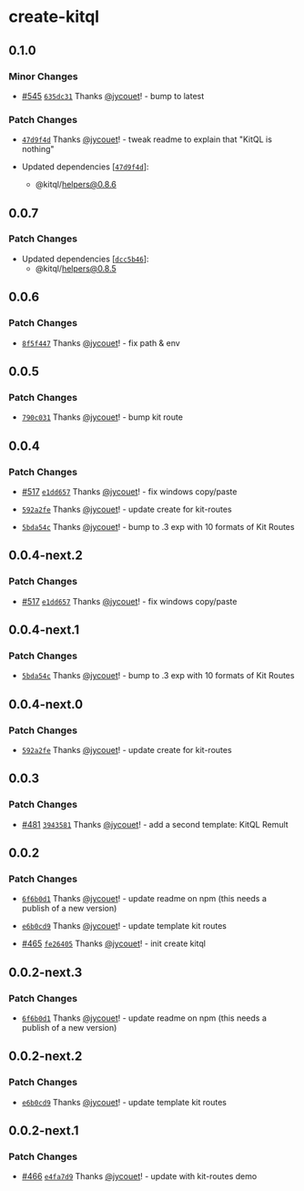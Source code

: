 # create-kitql

## 0.1.0

### Minor Changes

- [#545](https://github.com/jycouet/kitql/pull/545)
  [`635dc31`](https://github.com/jycouet/kitql/commit/635dc312e13404afc8527289a242ed7e2d5a71b8)
  Thanks [@jycouet](https://github.com/jycouet)! - bump to latest

### Patch Changes

- [`47d9f4d`](https://github.com/jycouet/kitql/commit/47d9f4d80d8f57556ace922b73d3a771d2e09e1c)
  Thanks [@jycouet](https://github.com/jycouet)! - tweak readme to explain that "KitQL is nothing"

- Updated dependencies
  [[`47d9f4d`](https://github.com/jycouet/kitql/commit/47d9f4d80d8f57556ace922b73d3a771d2e09e1c)]:
  - @kitql/helpers@0.8.6

## 0.0.7

### Patch Changes

- Updated dependencies
  [[`dcc5b46`](https://github.com/jycouet/kitql/commit/dcc5b46c6142636258d56036193d29183d66bce9)]:
  - @kitql/helpers@0.8.5

## 0.0.6

### Patch Changes

- [`8f5f447`](https://github.com/jycouet/kitql/commit/8f5f4478ceca6ef289c12b0aa077228738c653d2)
  Thanks [@jycouet](https://github.com/jycouet)! - fix path & env

## 0.0.5

### Patch Changes

- [`790c031`](https://github.com/jycouet/kitql/commit/790c0317fcf45373197d5e70af8337691d48f75c)
  Thanks [@jycouet](https://github.com/jycouet)! - bump kit route

## 0.0.4

### Patch Changes

- [#517](https://github.com/jycouet/kitql/pull/517)
  [`e1dd657`](https://github.com/jycouet/kitql/commit/e1dd65716a6b93117648208662a7f7dd9b1ce2a1)
  Thanks [@jycouet](https://github.com/jycouet)! - fix windows copy/paste

- [`592a2fe`](https://github.com/jycouet/kitql/commit/592a2fe2e620a6f1a93a02de7213dc7b88267f43)
  Thanks [@jycouet](https://github.com/jycouet)! - update create for kit-routes

- [`5bda54c`](https://github.com/jycouet/kitql/commit/5bda54c177c1ee389d9ab4251979bd8904bb428a)
  Thanks [@jycouet](https://github.com/jycouet)! - bump to .3 exp with 10 formats of Kit Routes

## 0.0.4-next.2

### Patch Changes

- [#517](https://github.com/jycouet/kitql/pull/517)
  [`e1dd657`](https://github.com/jycouet/kitql/commit/e1dd65716a6b93117648208662a7f7dd9b1ce2a1)
  Thanks [@jycouet](https://github.com/jycouet)! - fix windows copy/paste

## 0.0.4-next.1

### Patch Changes

- [`5bda54c`](https://github.com/jycouet/kitql/commit/5bda54c177c1ee389d9ab4251979bd8904bb428a)
  Thanks [@jycouet](https://github.com/jycouet)! - bump to .3 exp with 10 formats of Kit Routes

## 0.0.4-next.0

### Patch Changes

- [`592a2fe`](https://github.com/jycouet/kitql/commit/592a2fe2e620a6f1a93a02de7213dc7b88267f43)
  Thanks [@jycouet](https://github.com/jycouet)! - update create for kit-routes

## 0.0.3

### Patch Changes

- [#481](https://github.com/jycouet/kitql/pull/481)
  [`3943581`](https://github.com/jycouet/kitql/commit/3943581044f3f659bd894c8ea07a15e52ca918f5)
  Thanks [@jycouet](https://github.com/jycouet)! - add a second template: KitQL Remult

## 0.0.2

### Patch Changes

- [`6f6b0d1`](https://github.com/jycouet/kitql/commit/6f6b0d1e172b8a696e1e35ced9d4db61a58c05f6)
  Thanks [@jycouet](https://github.com/jycouet)! - update readme on npm (this needs a publish of a
  new version)

- [`e6b0cd9`](https://github.com/jycouet/kitql/commit/e6b0cd97d83f652171d6f512edf47df53e7b5f62)
  Thanks [@jycouet](https://github.com/jycouet)! - update template kit routes

- [#465](https://github.com/jycouet/kitql/pull/465)
  [`fe26405`](https://github.com/jycouet/kitql/commit/fe26405110965f1d56aaeba1c078f48d1b6fa36f)
  Thanks [@jycouet](https://github.com/jycouet)! - init create kitql

## 0.0.2-next.3

### Patch Changes

- [`6f6b0d1`](https://github.com/jycouet/kitql/commit/6f6b0d1e172b8a696e1e35ced9d4db61a58c05f6)
  Thanks [@jycouet](https://github.com/jycouet)! - update readme on npm (this needs a publish of a
  new version)

## 0.0.2-next.2

### Patch Changes

- [`e6b0cd9`](https://github.com/jycouet/kitql/commit/e6b0cd97d83f652171d6f512edf47df53e7b5f62)
  Thanks [@jycouet](https://github.com/jycouet)! - update template kit routes

## 0.0.2-next.1

### Patch Changes

- [#466](https://github.com/jycouet/kitql/pull/466)
  [`e4fa7d9`](https://github.com/jycouet/kitql/commit/e4fa7d96116437f76134cac476ff65f016fe9ed0)
  Thanks [@jycouet](https://github.com/jycouet)! - update with kit-routes demo

